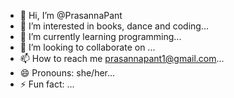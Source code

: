 - 👋 Hi, I’m @PrasannaPant
- 👀 I’m interested in books, dance and coding...
- 🌱 I’m currently learning programming...
- 💞️ I’m looking to collaborate on ...
- 📫 How to reach me prasannapant1@gmail.com...
- 😄 Pronouns: she/her...
- ⚡ Fun fact: ...

<!---
PrasannaPant/PrasannaPant is a ✨ special ✨ repository because its `README.md` (this file) appears on your GitHub profile.
You can click the Preview link to take a look at your changes.
--->
